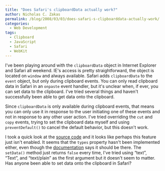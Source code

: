 ```yaml
---
title: "Does Safari's clipboardData actually work?"
author: Nicholas C. Zakas
permalink: /blog/2008/03/03/does-safari-s-clipboarddata-actually-work/
categories:
  - Web Development
tags:
  - Clipboard
  - JavaScript
  - Safari
  - WebKit
---
```

I've been playing around with the `clipboardData` object in Internet Explorer and Safari all weekend. IE's access is pretty straightforward, the object is located on `window` and always available. Safari adds `clipboardData` to the `event` object, but only during clipboard events. You can only read clipboard data in Safari in an `onpaste` event handler, but it's unclear when, if ever, you can set data to the clipboard. I've tried several things and haven't successfully been able to get data onto the clipboard.

Since `clipboardData` is only available during clipboard events, that means you can only use it in response to the user initiating one of these events and not in response to any other user action. I've tried overriding the `cut` and `copy` events, trying to set the clipboard data myself and using `preventDefault()` to cancel the default behavior, but this doesn't work.

I took a quick look at the <a title="ClipboardWin.cpp" rel="external" href="http://trac.webkit.org/projects/webkit/browser/trunk/WebCore/platform/win/ClipboardWin.cpp?rev=30621#L510">source code</a> and it looks like perhaps this feature just isn't enabled. It seems that the `types` property hasn't been implemented either, even though the <a title="Using the Pasteboard From JavaScript" rel="external" href="http://developer.apple.com/documentation/AppleApplications/Conceptual/SafariJSProgTopics/Tasks/CopyAndPaste.html">documentation</a> says it should be there. The `setData()` method just returns `false` every time, I've tried using &#8220;text&#8221;, &#8220;Text&#8221;, and &#8220;text/plain&#8221; as the first argument but it doesn't seem to matter. Has anyone been able to set data onto the clipboard in Safari?

